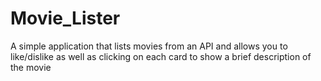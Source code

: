 # Movie_Lister

A simple application that lists movies from an API and allows you to like/dislike as well as clicking on each card to show a brief description of the movie
